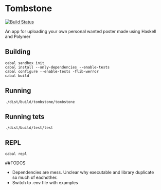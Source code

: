 # Tombstone
[![Build Status](https://travis-ci.org/ShadowBan/tombstone.png?branch=master)](https://travis-ci.org/ShadowBan/tombstone)

An app for uploading your own personal wanted poster made using
Haskell and Polymer

## Building

```
cabal sandbox init
cabal install --only-dependencies --enable-tests
cabal configure --enable-tests -flib-werror
cabal build
```


## Running

```
./dist/build/tombstone/tombstone
```


## Running tets

```
./dist/build/test/test
```

## REPL

```
cabal repl
```

##TODOS

* Dependencies are mess. Unclear why executable and library duplicate
  so much of eachother.
* Switch to .env file with examples
